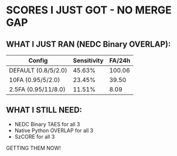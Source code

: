 # SCORES I JUST GOT - NO MERGE GAP

## WHAT I JUST RAN (NEDC Binary OVERLAP):

| Config | Sensitivity | FA/24h |
|--------|------------|--------|
| DEFAULT (0.8/5/2.0) | 45.63% | 100.06 |
| 10FA (0.95/5/2.0) | 23.45% | 39.50 |
| 2.5FA (0.95/11/8.0) | 11.51% | 8.09 |

## WHAT I STILL NEED:
- NEDC Binary TAES for all 3
- Native Python OVERLAP for all 3
- SzCORE for all 3

GETTING THEM NOW!